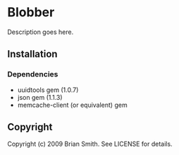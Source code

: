 Blobber
=======

Description goes here.

Installation
------------

### Dependencies

* uuidtools gem (1.0.7)
* json gem (1.1.3)
* memcache-client (or equivalent) gem


Copyright
---------

Copyright (c) 2009 Brian Smith. See LICENSE for details.

